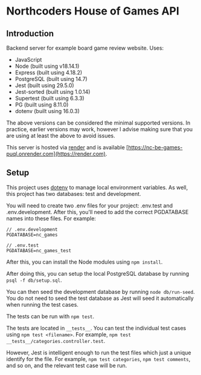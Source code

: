 # Northcoders House of Games API

## Introduction

Backend server for example board game review website. Uses:

* JavaScript
* Node (built using v18.14.1)
* Express (built using 4.18.2)
* PostgreSQL (built using 14.7)
* Jest (built using 29.5.0)
* Jest-sorted (built using 1.0.14)
* Supertest (built using 6.3.3)
* PG (built using 8.11.0)
* dotenv (built using 16.0.3)

The above versions can be considered the minimal supported versions. In practice, earlier versions may work, however I advise making sure that you are using at least the above to avoid issues.

This server is hosted via [render](https://render.com) and is available [https://nc-be-games-puql.onrender.com](https://render.com).

## Setup

This project uses [dotenv](https://www.npmjs.com/package/dotenv) to manage local environment variables. As well, this project has two databases: test and development.

You will need to create two .env files for your project: .env.test and .env.development. After this, you'll need to add the correct PGDATABASE names into these files. For example:

```
// .env.development 
PGDATABASE=nc_games

// .env.test
PGDATABASE=nc_games_test
```
After this, you can install the Node modules using `npm install`. 

After doing this, you can setup the local PostgreSQL database by running `psql -f db/setup.sql`. 

You can then seed the development database by running `node db/run-seed`. You do not need to seed the test database as Jest will seed it automatically when running the test cases.

The tests can be run with `npm test`. 

The tests are located in `__tests__`. You can test the individual test cases using `npm test <filename>`. For example, `npm test __tests__/categories.controller.test`. 

However, Jest is intelligent enough to run the test files which just a unique identify for the file. For example, `npm test categories`, `npm test comments`, and so on, and the relevant test case will be run. 